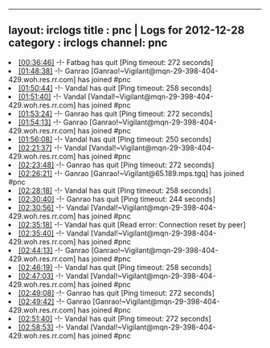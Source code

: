 
---
layout: irclogs
title : pnc | Logs for 2012-12-28
category : irclogs
channel: pnc
---
<li class="logitem"><a href="#00:36:46" name="00:36:46" class="time">[00:36:46]</a> -!- <span class="quit">Fatbag</span> has quit [Ping timeout: 272 seconds] </li>
<li class="logitem"><a href="#01:48:38" name="01:48:38" class="time">[01:48:38]</a> -!- <span class="join">Ganrao</span> [Ganrao!~Vigilant@mqn-29-398-404-429.woh.res.rr.com] has joined #pnc </li>
<li class="logitem"><a href="#01:50:44" name="01:50:44" class="time">[01:50:44]</a> -!- <span class="quit">Vandal</span> has quit [Ping timeout: 258 seconds] </li>
<li class="logitem"><a href="#01:51:40" name="01:51:40" class="time">[01:51:40]</a> -!- <span class="join">Vandal</span> [Vandal!~Vigilant@mqn-29-398-404-429.woh.res.rr.com] has joined #pnc </li>
<li class="logitem"><a href="#01:53:24" name="01:53:24" class="time">[01:53:24]</a> -!- <span class="quit">Ganrao</span> has quit [Ping timeout: 272 seconds] </li>
<li class="logitem"><a href="#01:54:13" name="01:54:13" class="time">[01:54:13]</a> -!- <span class="join">Ganrao</span> [Ganrao!~Vigilant@mqn-29-398-404-429.woh.res.rr.com] has joined #pnc </li>
<li class="logitem"><a href="#01:56:08" name="01:56:08" class="time">[01:56:08]</a> -!- <span class="quit">Vandal</span> has quit [Ping timeout: 250 seconds] </li>
<li class="logitem"><a href="#02:21:37" name="02:21:37" class="time">[02:21:37]</a> -!- <span class="join">Vandal</span> [Vandal!~Vigilant@mqn-29-398-404-429.woh.res.rr.com] has joined #pnc </li>
<li class="logitem"><a href="#02:23:48" name="02:23:48" class="time">[02:23:48]</a> -!- <span class="quit">Ganrao</span> has quit [Ping timeout: 272 seconds] </li>
<li class="logitem"><a href="#02:26:21" name="02:26:21" class="time">[02:26:21]</a> -!- <span class="join">Ganrao</span> [Ganrao!~Vigilant@65.189.mps.tgq] has joined #pnc </li>
<li class="logitem"><a href="#02:28:18" name="02:28:18" class="time">[02:28:18]</a> -!- <span class="quit">Vandal</span> has quit [Ping timeout: 258 seconds] </li>
<li class="logitem"><a href="#02:30:40" name="02:30:40" class="time">[02:30:40]</a> -!- <span class="quit">Ganrao</span> has quit [Ping timeout: 244 seconds] </li>
<li class="logitem"><a href="#02:30:56" name="02:30:56" class="time">[02:30:56]</a> -!- <span class="join">Vandal</span> [Vandal!~Vigilant@mqn-29-398-404-429.woh.res.rr.com] has joined #pnc </li>
<li class="logitem"><a href="#02:35:18" name="02:35:18" class="time">[02:35:18]</a> -!- <span class="quit">Vandal</span> has quit [Read error: Connection reset by peer] </li>
<li class="logitem"><a href="#02:35:40" name="02:35:40" class="time">[02:35:40]</a> -!- <span class="join">Vandal</span> [Vandal!~Vigilant@mqn-29-398-404-429.woh.res.rr.com] has joined #pnc </li>
<li class="logitem"><a href="#02:44:13" name="02:44:13" class="time">[02:44:13]</a> -!- <span class="join">Ganrao</span> [Ganrao!~Vigilant@mqn-29-398-404-429.woh.res.rr.com] has joined #pnc </li>
<li class="logitem"><a href="#02:46:19" name="02:46:19" class="time">[02:46:19]</a> -!- <span class="quit">Vandal</span> has quit [Ping timeout: 258 seconds] </li>
<li class="logitem"><a href="#02:47:03" name="02:47:03" class="time">[02:47:03]</a> -!- <span class="join">Vandal</span> [Vandal!~Vigilant@mqn-29-398-404-429.woh.res.rr.com] has joined #pnc </li>
<li class="logitem"><a href="#02:49:08" name="02:49:08" class="time">[02:49:08]</a> -!- <span class="quit">Ganrao</span> has quit [Ping timeout: 272 seconds] </li>
<li class="logitem"><a href="#02:49:42" name="02:49:42" class="time">[02:49:42]</a> -!- <span class="join">Ganrao</span> [Ganrao!~Vigilant@mqn-29-398-404-429.woh.res.rr.com] has joined #pnc </li>
<li class="logitem"><a href="#02:51:40" name="02:51:40" class="time">[02:51:40]</a> -!- <span class="quit">Vandal</span> has quit [Ping timeout: 272 seconds] </li>
<li class="logitem"><a href="#02:58:53" name="02:58:53" class="time">[02:58:53]</a> -!- <span class="join">Vandal</span> [Vandal!~Vigilant@mqn-29-398-404-429.woh.res.rr.com] has joined #pnc </li>


